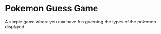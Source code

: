 # Pokemon Guess Game

A simple game where you can have fun guessing the types of the pokemon displayed. 
